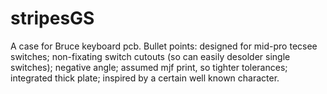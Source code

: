 # stripesGS
A case for Bruce keyboard pcb.
Bullet points: designed for mid-pro tecsee switches; non-fixating switch cutouts (so can easily desolder single switches); negative angle; assumed mjf print, so tighter tolerances; integrated thick plate; inspired by a certain well known character.
